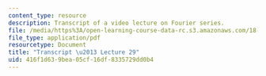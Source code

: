 ```yaml
---
content_type: resource
description: Transcript of a video lecture on Fourier series.
file: /media/https%3A/open-learning-course-data-rc.s3.amazonaws.com/18-085-computational-science-and-engineering-i-fall-2008/416f1d639bea05cf16df8335729dd0b4_18-085F08-L29.pdf
file_type: application/pdf
resourcetype: Document
title: "Transcript \u2013 Lecture 29"
uid: 416f1d63-9bea-05cf-16df-8335729dd0b4
---
```

